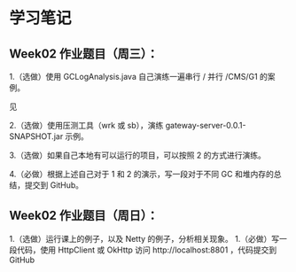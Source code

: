 # 学习笔记

## Week02 作业题目（周三）：

1.（选做）使用 GCLogAnalysis.java 自己演练一遍串行 / 并行 /CMS/G1 的案例。

见

2.（选做）使用压测工具（wrk 或 sb），演练 gateway-server-0.0.1-SNAPSHOT.jar 示例。

3.（选做）如果自己本地有可以运行的项目，可以按照 2 的方式进行演练。

4.（必做）根据上述自己对于 1 和 2 的演示，写一段对于不同 GC 和堆内存的总结，提交到 GitHub。



## Week02 作业题目（周日）：

1.（选做）运行课上的例子，以及 Netty 的例子，分析相关现象。
1.（必做）写一段代码，使用 HttpClient 或 OkHttp 访问 http://localhost:8801 ，代码提交到 GitHub

